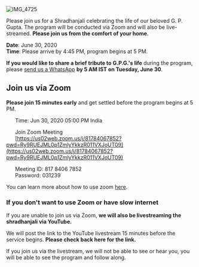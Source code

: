 ![IMG_4725](https://user-images.githubusercontent.com/67522996/85935968-548f4e00-b8c4-11ea-8b4f-802f82fea4ac.jpeg)

Please join us for a Shradhanjali celebrating the life of our beloved G. P. Gupta. The program will be conducted via Zoom and will also be live-streamed. **Please join us from the comfort of your home.**

**Date**: June 30, 2020  
**Time**: Please arrive by 4:45 PM, program begins at 5 PM.  

**If you would like to share a brief tribute to G.P.G.'s life** during the program, please [send us a WhatsApp](https://wa.me/14086806572?text=Hi%2C+I+would+like+to+speak+at+G.P.G.%27s+memorial+service.) **by 5 AM IST on Tuesday, June 30**. 

## Join us via Zoom

**Please join 15 minutes early** and get settled before the program begins at 5 PM. 

&nbsp;&nbsp;&nbsp;&nbsp;&nbsp;&nbsp;Time: Jun 30, 2020 05:00 PM India  

&nbsp;&nbsp;&nbsp;&nbsp;&nbsp;&nbsp;Join Zoom Meeting  
&nbsp;&nbsp;&nbsp;&nbsp;&nbsp;&nbsp;[https://us02web.zoom.us/j/81784067852?pwd=Ry9RUEJML0p1ZmlyYkkzR011VXJoUT09](https://us02web.zoom.us/j/81784067852?pwd=Ry9RUEJML0p1ZmlyYkkzR011VXJoUT09)  

&nbsp;&nbsp;&nbsp;&nbsp;&nbsp;&nbsp;Meeting ID: 817 8406 7852  
&nbsp;&nbsp;&nbsp;&nbsp;&nbsp;&nbsp;Password: 031239  

You can learn more about how to use zoom [here](./zoom.html).

### If you don't want to use Zoom or have slow internet

If you are unable to join us via Zoom, **we will also be livestreaming the shradhanjali via YouTube.**  

We will post the link to the YouTube livestream 15 minutes before the service begins. **Please check back here for the link.**

If you join us via the livestream, we will not be able to see or hear you, you will be able to see the program and follow along.
